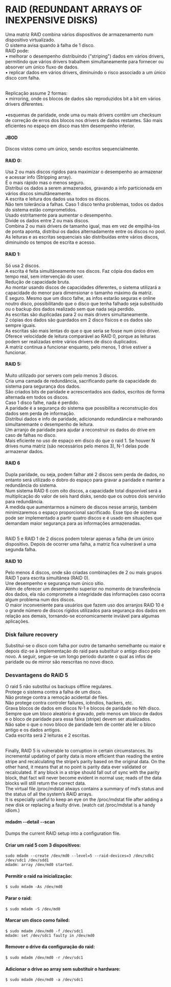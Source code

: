 # RAID (REDUNDANT ARRAYS OF INEXPENSIVE DISKS)
Uma matriz RAID combina vários dispositivos de armazenamento num dispositivo virtualizado.
<br />
O sistema avisa quando à falha de 1 disco.
<br />
RAID pode: <br />
• melhorar o desempenho distribuindo ("striping") dados em vários drivers, permitindo que vários drivers trabalhem simultaneamente para fornecer ou absorver um único fluxo de dados. <br />
• replicar dados em vários drivers, diminuindo o risco associado a um único disco com falha.<br /><br />

Replicação assume 2 formas: <br />
• mirroring, onde os blocos de dados são reproduzidos bit a bit em vários drivers diferentes. <br /><br />
•esquemas de paridade, onde uma ou mais drivers contêm um checksum de correção de erros dos blocos nos drivers de dados restantes. São mais eficientes no espaço em disco mas têm desempenho inferior.

#### JBOD
Discos vistos como um único, sendo escritos sequencialmente.

#### RAID 0:
Usa 2 ou mais discos rígidos para maximizar o desempenho ao armazenar e acessar info (Stripping array).
<br />
É o mais rápido mas o menos seguro.
<br />
Distribui os dados a serem armazenados, gravando a info particionada em vários discos simultâneamente.
<br />
A escrita e leitura dos dados usa todos os discos.
<br />
Não tem tolerância a falhas. Caso 1 disco tenha problemas, todos os dados do sistema estão comprometidos.
<br />
Usado estritamente para aumentar o desempenho.
<br />
Divide os dados entre 2 ou mais discos.
<br />
Combina 2 ou mais drivers de tamanho igual, mas em vez de empilhá-los de ponta aponta, distribui os dados alternadamente entre os discos no pool.
<br />
As leituras e as escritas sequenciais são distribuídas entre vários discos, diminuindo os tempos de escrita e acesso.

#### RAID 1:
Só usa 2 discos.
<br />
A escrita é feita simultâneamente nos discos. Faz cópia dos dados em tempo real, sem intervenção do user.
<br />
Redução de capacidade bruta.
<br />
Ao montar usando discos de capacidades diferentes, o sistema utilizará a capacidade do menor para dimensionar o tamanho máximo da matriz.
<br />
É seguro. Mesmo que um disco falhe, as infos estarão seguras e online noutro disco, possibilitando que o disco que tenha falhado seja substituido ou o backup dos dados realizado sem que nada seja perdido.
<br />
As escritas são duplicadas para 2 ou mais drivers simultaneamente.
<br />
2 cópias dos dados são guardados em 2 disco físicos e os dados são sempre iguais.
<br />
As escritas são mais lentas do que o que seria se fosse num único driver.
<br />
Oferece velocidade de leitura comparável ao RAID 0, porque as leituras podem ser realizadas entre vários drivers de disco duplicados.
<br />
A matriz continua a funcionar enquanto, pelo menos, 1 drive estiver a funcionar.

#### RAID 5:
Muito utilizado por servers com pelo menos 3 discos.
<br />
Cria uma camada de redundância, sacrificando parte da capacidade do sistema para segurança dos dados.
<br />
São criados bits de paridade e acrescentados aos dados, escritos de forma alternada em todos os discos.
<br />
Caso 1 disco falhe, nada é perdido.
<br />
A paridade é a segurança do sistema que possibilita a reconstrução dos dados sem perda de informação.
<br />
Distribui dados e info de paridade, adicionando redundância e melhorando simultanemante o desempenho de leitura.
<br />
Um arranjo de paridade para ajudar a reconstruir os dados do drive em caso de falhas no disco.
<br />
Mais eficiente no uso de espaço em disco do que o raid 1.
Se houver N drives numa matriz (são necessários pelo menos 3), N-1 delas pode armazenar dados.

#### RAID 6
Dupla paridade, ou seja, podem falhar até 2 discos sem perda de dados, no entanto será utilizado o dobro do espaço para gravar a paridade e manter a redundância do sistema.
<br />
Num sistema RAID 6 com oito discos, a capacidade total disponível será a multiplicação do valor de seis hard disks, sendo que os outros dois servirão para redundância.
<br />
A medida que aumentarmos a número de discos nesse arranjo, também minimizaremos o espaço proporcional sacrificado. Esse tipo de sistema pode ser implementado a partir quatro discos e é usado em situações que demandam maior segurança para as informações armazenadas.
<br /><br />

RAID 5 e RAID 1 de 2 discos podem tolerar apenas a falha de um único dispositivo. Depois de ocorrer uma falha, a matriz fica vulnerável a uma segunda falha.

#### RAID 10
Pelo menos 4 discos, onde são criadas combinações de 2 ou mais grupos RAID 1 para escrita simultânea (RAID 0).
<br />
Une desempenho e segurança num único sítio.
<br />
Além de oferecer um desempenho superior no momento de transferência dos dados, ela não compromete a integridade das informações caso ocorra algum problema num dos discos.
<br />
O maior inconveniente para usuários que fazem uso dos arranjos RAID 10 é o grande número de discos rígidos utilizados para segurança dos dados em relação aos demais, tornando-se economicamente inviável para algumas aplicações.


### Disk failure recovery
Substitui-se o disco com falha por outro de tamanho semelhante ou maior e depois diz-se à implementação do raid para substituir o antigo disco pelo novo. A seguir, segue-se um longo periodo durante o qual as infos de paridade ou de mirror são reescritas no novo disco.


### Desvantagens do RAID 5
O raid 5 não substitui os backups offline regulares.
<br />
Protege o sistema contra a falha de um disco.
<br />
Não protege contra a remoção acidental de files.
<br />
Não protege contra controler failures, icêndios, hackers, etc.
<br />
Grava blocos de dados em discos N-1 e blocos de paridade no Nth disco. Sempre que um bloco aleatório é gravado, pelo menos um bloco de dados e o bloco de paridade para essa faixa (stripe) devem ser atualizados.
<br />
Não sabe o que o novo bloco de paridade tem de conter até ler o bloco antigo e os dados antigos.
<br />
Cada escrita será 2 leituras e 2 escritas.
<br /><br />

Finally, RAID 5 is vulnerable to corruption in certain circumstances. Its incremental updating of parity data is more efficient than reading the entire stripe and recalculating the stripe’s parity based on the original data. On the other hand, it means that at no point is parity data ever validated or recalculated. If any block in a stripe should fall out of sync with the parity block, that fact will never become evident in normal use; reads of the data blocks will still return the correct data.
<br />
The virtual file /proc/mdstat always contains a summary of md’s status and the status of all the system’s RAID arrays.
<br />
It is especially useful to keep an eye on the
/proc/mdstat file after adding a new disk or replacing a faulty drive. (watch cat /proc/mdstat is a handy idiom.)

####  mdadm --detail --scan
Dumps the current RAID setup into a configuration file.

#### Criar um raid 5 com 3 dispositivos:
	
	sudo mdadm --create /dev/md0 --level=5 --raid-devices=3 /dev/sdb1 /dev/sdc1 /dev/sdd1
	mdadm: array /dev/md0 started.

#### Permitir o raid na inicialização:
	
	$ sudo mdadm -As /dev/md0

#### Parar o raid:
	
	$ sudo mdadm -S /dev/md0

#### Marcar um disco como failed:

	$ sudo mdadm /dev/md0 -f /dev/sdc1
	mdadm: set /dev/sdc1 faulty in /dev/md0

#### Remover o drive da configuração do raid:

	$ sudo mdadm /dev/md0 -r /dev/sdc1

#### Adicionar o drive ao array sem substituir o hardware:

	$ sudo mdadm /dev/md0 -a /dev/sdc1
